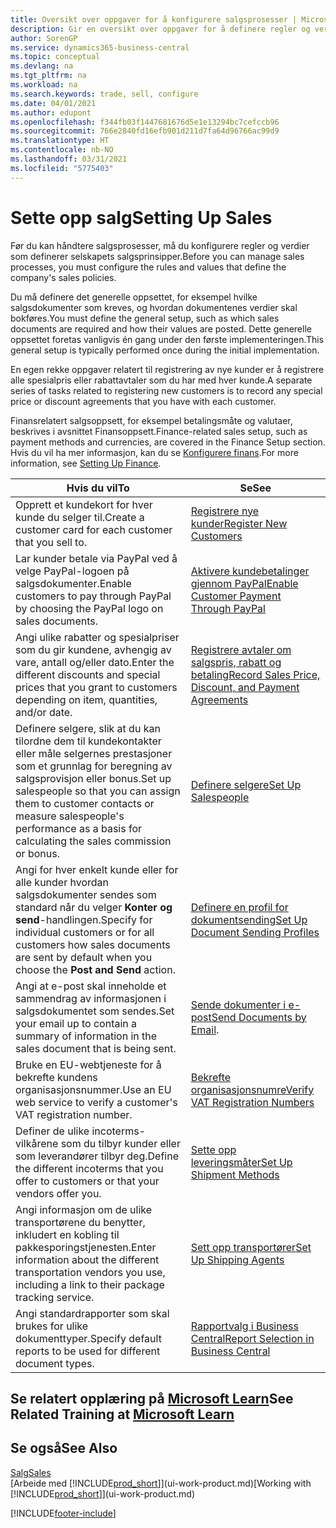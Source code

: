 ```yaml
---
title: Oversikt over oppgaver for å konfigurere salgsprosesser | Microsoft-dokumentasjon
description: Gir en oversikt over oppgaver for å definere regler og verdier som definerer salgsprinsipper og -prosesser.
author: SorenGP
ms.service: dynamics365-business-central
ms.topic: conceptual
ms.devlang: na
ms.tgt_pltfrm: na
ms.workload: na
ms.search.keywords: trade, sell, configure
ms.date: 04/01/2021
ms.author: edupont
ms.openlocfilehash: f344fb03f1447681676d5e1e13294bc7cefccb96
ms.sourcegitcommit: 766e2840fd16efb901d211d7fa64d96766ac99d9
ms.translationtype: HT
ms.contentlocale: nb-NO
ms.lasthandoff: 03/31/2021
ms.locfileid: "5775403"
---
```

# <a name="setting-up-sales"></a><span data-ttu-id="a226f-103">Sette opp salg</span><span class="sxs-lookup"><span data-stu-id="a226f-103">Setting Up Sales</span></span>
<span data-ttu-id="a226f-104">Før du kan håndtere salgsprosesser, må du konfigurere regler og verdier som definerer selskapets salgsprinsipper.</span><span class="sxs-lookup"><span data-stu-id="a226f-104">Before you can manage sales processes, you must configure the rules and values that define the company's sales policies.</span></span>

<span data-ttu-id="a226f-105">Du må definere det generelle oppsettet, for eksempel hvilke salgsdokumenter som kreves, og hvordan dokumentenes verdier skal bokføres.</span><span class="sxs-lookup"><span data-stu-id="a226f-105">You must define the general setup, such as which sales documents are required and how their values are posted.</span></span> <span data-ttu-id="a226f-106">Dette generelle oppsettet foretas vanligvis én gang under den første implementeringen.</span><span class="sxs-lookup"><span data-stu-id="a226f-106">This general setup is typically performed once during the initial implementation.</span></span>

<span data-ttu-id="a226f-107">En egen rekke oppgaver relatert til registrering av nye kunder er å registrere alle spesialpris eller rabattavtaler som du har med hver kunde.</span><span class="sxs-lookup"><span data-stu-id="a226f-107">A separate series of tasks related to registering new customers is to record any special price or discount agreements that you have with each customer.</span></span>

<span data-ttu-id="a226f-108">Finansrelatert salgsoppsett, for eksempel betalingsmåte og valutaer, beskrives i avsnittet Finansoppsett.</span><span class="sxs-lookup"><span data-stu-id="a226f-108">Finance-related sales setup, such as payment methods and currencies, are covered in the Finance Setup section.</span></span> <span data-ttu-id="a226f-109">Hvis du vil ha mer informasjon, kan du se [Konfigurere finans](finance-setup-finance.md).</span><span class="sxs-lookup"><span data-stu-id="a226f-109">For more information, see [Setting Up Finance](finance-setup-finance.md).</span></span>

| <span data-ttu-id="a226f-110">Hvis du vil</span><span class="sxs-lookup"><span data-stu-id="a226f-110">To</span></span> | <span data-ttu-id="a226f-111">Se</span><span class="sxs-lookup"><span data-stu-id="a226f-111">See</span></span> |
| --- | --- |
| <span data-ttu-id="a226f-112">Opprett et kundekort for hver kunde du selger til.</span><span class="sxs-lookup"><span data-stu-id="a226f-112">Create a customer card for each customer that you sell to.</span></span> |[<span data-ttu-id="a226f-113">Registrere nye kunder</span><span class="sxs-lookup"><span data-stu-id="a226f-113">Register New Customers</span></span>](sales-how-register-new-customers.md) |
| <span data-ttu-id="a226f-114">Lar kunder betale via PayPal ved å velge PayPal-logoen på salgsdokumenter.</span><span class="sxs-lookup"><span data-stu-id="a226f-114">Enable customers to pay through PayPal by choosing the PayPal logo on sales documents.</span></span> |[<span data-ttu-id="a226f-115">Aktivere kundebetalinger gjennom PayPal</span><span class="sxs-lookup"><span data-stu-id="a226f-115">Enable Customer Payment Through PayPal</span></span>](sales-how-enable-payment-service-extensions.md) |
| <span data-ttu-id="a226f-116">Angi ulike rabatter og spesialpriser som du gir kundene, avhengig av vare, antall og/eller dato.</span><span class="sxs-lookup"><span data-stu-id="a226f-116">Enter the different discounts and special prices that you grant to customers depending on item, quantities, and/or date.</span></span> |[<span data-ttu-id="a226f-117">Registrere avtaler om salgspris, rabatt og betaling</span><span class="sxs-lookup"><span data-stu-id="a226f-117">Record Sales Price, Discount, and Payment Agreements</span></span>](sales-how-record-sales-price-discount-payment-agreements.md) |
| <span data-ttu-id="a226f-118">Definere selgere, slik at du kan tilordne dem til kundekontakter eller måle selgernes prestasjoner som et grunnlag for beregning av salgsprovisjon eller bonus.</span><span class="sxs-lookup"><span data-stu-id="a226f-118">Set up salespeople so that you can assign them to customer contacts or measure salespeople's performance as a basis for calculating the sales commission or bonus.</span></span> |[<span data-ttu-id="a226f-119">Definere selgere</span><span class="sxs-lookup"><span data-stu-id="a226f-119">Set Up Salespeople</span></span>](sales-how-setup-salespeople.md) |
| <span data-ttu-id="a226f-120">Angi for hver enkelt kunde eller for alle kunder hvordan salgsdokumenter sendes som standard når du velger **Konter og send**-handlingen.</span><span class="sxs-lookup"><span data-stu-id="a226f-120">Specify for individual customers or for all customers how sales documents are sent by default when you choose the **Post and Send** action.</span></span> |[<span data-ttu-id="a226f-121">Definere en profil for dokumentsending</span><span class="sxs-lookup"><span data-stu-id="a226f-121">Set Up Document Sending Profiles</span></span>](sales-how-setup-document-send-profiles.md) |
| <span data-ttu-id="a226f-122">Angi at e-post skal inneholde et sammendrag av informasjonen i salgsdokumentet som sendes.</span><span class="sxs-lookup"><span data-stu-id="a226f-122">Set your email up to contain a summary of information in the sales document that is being sent.</span></span> |<span data-ttu-id="a226f-123">[Sende dokumenter i e-post](ui-how-send-documents-email.md)</span><span class="sxs-lookup"><span data-stu-id="a226f-123">[Send Documents by Email](ui-how-send-documents-email.md).</span></span> |
|<span data-ttu-id="a226f-124">Bruke en EU-webtjeneste for å bekrefte kundens organisasjonsnummer.</span><span class="sxs-lookup"><span data-stu-id="a226f-124">Use an EU web service to verify a customer's VAT registration number.</span></span>|[<span data-ttu-id="a226f-125">Bekrefte organisasjonsnumre</span><span class="sxs-lookup"><span data-stu-id="a226f-125">Verify VAT Registration Numbers</span></span>](finance-setup-vat.md)|
|<span data-ttu-id="a226f-126">Definer de ulike incoterms-vilkårene som du tilbyr kunder eller som leverandører tilbyr deg.</span><span class="sxs-lookup"><span data-stu-id="a226f-126">Define the different incoterms that you offer to customers or that your vendors offer you.</span></span>|[<span data-ttu-id="a226f-127">Sette opp leveringsmåter</span><span class="sxs-lookup"><span data-stu-id="a226f-127">Set Up Shipment Methods</span></span>](sales-how-set-up-shipment-methods.md)|
|<span data-ttu-id="a226f-128">Angi informasjon om de ulike transportørene du benytter, inkludert en kobling til pakkesporingstjenesten.</span><span class="sxs-lookup"><span data-stu-id="a226f-128">Enter information about the different transportation vendors you use, including a link to their package tracking service.</span></span>|[<span data-ttu-id="a226f-129">Sett opp transportører</span><span class="sxs-lookup"><span data-stu-id="a226f-129">Set Up Shipping Agents</span></span>](sales-how-to-set-up-shipping-agents.md)|
|<span data-ttu-id="a226f-130">Angi standardrapporter som skal brukes for ulike dokumenttyper.</span><span class="sxs-lookup"><span data-stu-id="a226f-130">Specify default reports to be used for different document types.</span></span>|[<span data-ttu-id="a226f-131">Rapportvalg i Business Central</span><span class="sxs-lookup"><span data-stu-id="a226f-131">Report Selection in Business Central</span></span>](across-report-selections.md)|

## <a name="see-related-training-at-microsoft-learn"></a><span data-ttu-id="a226f-132">Se relatert opplæring på [Microsoft Learn](/learn/paths/trade-get-started-dynamics-365-business-central/)</span><span class="sxs-lookup"><span data-stu-id="a226f-132">See Related Training at [Microsoft Learn](/learn/paths/trade-get-started-dynamics-365-business-central/)</span></span>

## <a name="see-also"></a><span data-ttu-id="a226f-133">Se også</span><span class="sxs-lookup"><span data-stu-id="a226f-133">See Also</span></span>
[<span data-ttu-id="a226f-134">Salg</span><span class="sxs-lookup"><span data-stu-id="a226f-134">Sales</span></span>](sales-manage-sales.md)  
<span data-ttu-id="a226f-135">[Arbeide med [!INCLUDE[prod_short](includes/prod_short.md)]](ui-work-product.md)</span><span class="sxs-lookup"><span data-stu-id="a226f-135">[Working with [!INCLUDE[prod_short](includes/prod_short.md)]](ui-work-product.md)</span></span>


[!INCLUDE[footer-include](includes/footer-banner.md)]
